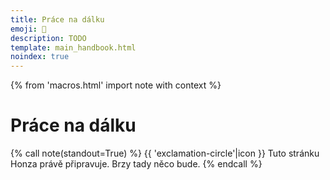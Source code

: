 ```yaml
---
title: Práce na dálku
emoji: 📡
description: TODO
template: main_handbook.html
noindex: true
---
```


{% from 'macros.html' import note with context %}

# Práce na dálku

{% call note(standout=True) %}
  {{ 'exclamation-circle'|icon }} Tuto stránku Honza právě připravuje. Brzy tady něco bude.
{% endcall %}


<!-- {#

doplnit kapitolu na dálku tak, aby v ní byly i tipy jak práci na dálku přežít

https://www.linkedin.com/feed/update/urn:li:activity:6737276887992717312/?commentUrn=urn%3Ali%3Acomment%3A(activity%3A6737276887992717312%2C6737284113360789504)

https://honzajavorek.cz/blog/prace-z-domova/

Germany and the UK are the two largest hubs for professional developer talent in absolute numbers, and together are home to more than 1.7 million professional developers.
https://2019.stateofeuropeantech.com/chapter/people/article/strong-talent-base/

Jak se vyvarovat scams při práci na dálku
https://twitter.com/levelsio/status/1300443073562980353

jak si najit remote entry level praci https://news.ycombinator.com/item?id=26171008

Hledání práce v UK
https://www.reddit.com/r/cscareerquestionsEU/comments/iv6l2n/uk_job_market_consideration_after_finding_a/?utm_source=share&utm_medium=ios_app&utm_name=iossmf


--- https://discord.com/channels/769966886598737931/788826407412170752/1106138493832405092
Práce na dálku je skill, a to jak u pracanta, tak u firmy. Kdysi jsem o tom psal tady, je to staré, ale podle mě pořád dost platné: https://honzajavorek.cz/blog/prace-z-domova/ Myslím, že ten skill je potřeba se naučit. Pokud ho pracant neumí moc dobře, výsledek bude stát za prd. Pokud to firma neumí poštelovat moc dobře, výsledek bude stát za prd. V tomhle to mají nejjednodušší firmy, které jsou od začátku remote-first, takže s tím umí pracovat a očekávání a firemní kultura jsou od začátku nastavené podle toho, nebo lidi, kteří už mají zkušenost s nějakou formou práce na dálku, např. ty, která jsi původně dělala překladatelku na volné noze.
---


--- https://discord.com/channels/769966886598737931/789107031939481641/1032990236768206848
Mě přijde, že HO firmy berou spíš jako „občas můžeš být doma“ a remote berou spíš jako „většinu času budeš doma“, ale jinak je to škála, na které se konkrétní nastavení dost liší firma od firmy. Jedna firma napíše HO a myslí tím, že když ti to manažer povolí, tak můžeš být odpoledne doma, jiná napíše HO a myslí tím, že můžeš být 4 dny v týdnu doma a jezdíš jen ve čtvrtky a když se ti to nehodí, tak ani ve čtvrtky.
---


--- https://discord.com/channels/769966886598737931/789107031939481641/1032958445390934076
HO znamená, že můžeš, ale nemusíš. A často asi počítaj s nějakou přítomností alespoň občas.
Asi bych se nebál přidat slovo full k tomu remote, že hledáš zrovna to. _full remote_ nebo _čistý remote_ apod.
---


--- https://discord.com/channels/769966886598737931/788826407412170752/966768606853603389
<#788826407412170752>  Dobrý večer, cesta naučit se programovat na slušné úrovni je hodně dlouhá a mě pořád vrtá hlavou jedna důležitá věc!!🙂 Jestli v mé lokalitě mam šanci vůbec sehnat práci.Jsem z moravy z okolí Uherského Hradiště. Pročítal sem si nějaké pracovní nabídky a všechno je to Praha,Brno a Ostrava.Je mi jasné že když někam nastoupim tak první budu muset určitě chodit do kanceláře abych získal nějake zkušenosti či zvyklosti 🤔 Jsem z toho pravě celkem demotivovany protože Juniora na remote asi těžko nekdo zaměstna 😭 Stěhovaní nepřichází v úvahu, máme čerstvě opraveny domek a 2 děti tak jsem tady hluboce zakořeněn 😂 🤣 Děkuji za jakoukoliv reakci 😀 👍
---


--- https://discord.com/channels/769966886598737931/788826407412170752/966802574856572998
Potvrzuji 1. odstavec od <@652142810291765248>   v plném rozsahu. Covid opravdu naučil firmy fungovat online, a to tak dobře, že lidi se vracejí do kanclů jen velmi pomalu a dá se fungovat full remote hned od začátku.
Zrovna tohle zažívám. Nastoupila jsem 1.dubna a v kanclu jsem byla všehovšudy 2x. Není víc potřeba a nic speciálního tam svou přítomností nezískám, protože tam celkově chodí tak 20 % lidí.
Určitě je to firma od firmy, ale na otázku, jestli máš šanci sehnat IT práci mimo velká města, odpovídám jednoznačně - ano.
---




#} -->
